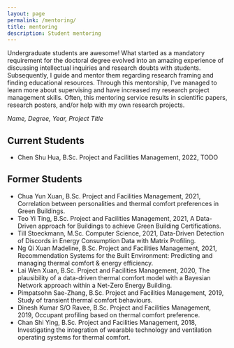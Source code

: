 ```yaml
---
layout: page
permalink: /mentoring/
title: mentoring
description: Student mentoring
---
```


Undergraduate students are awesome! What started as a mandatory requirement for the doctoral degree evolved into an amazing experience of discussing intellectual inquiries and research doubts with students. Subsequently, I guide and mentor them regarding research framing and finding educational resources. Through this mentorship, I've managed to learn more about supervising and have increased my research project management skills. Often, this mentoring service results in scientific papers, research posters, and/or help with my own research projects.

_Name, Degree, Year, Project Title_

## Current Students
- Chen Shu Hua, B.Sc. Project and Facilities Management, 2022, TODO

## Former Students
- Chua Yun Xuan, B.Sc. Project and Facilities Management, 2021, Correlation between personalities and thermal comfort preferences in Green Buildings.
- Teo Yi Ting, B.Sc. Project and Facilities Management, 2021, A Data-Driven approach for Buildings to achieve Green Building Certifications.
- Till Stoeckmann, M.Sc. Computer Science, 2021, Data-Driven Detection of Discords in Energy Consumption Data with Matrix Profiling.
- Ng Qi Xuan Madeline, B.Sc. Project and Facilities Management, 2021, Recommendation Systems for the Built Environment: Predicting and managing thermal comfort & energy efficiency.
- Lai Wen Xuan, B.Sc. Project and Facilities Management, 2020, The plausibility of a data-driven thermal comfort model with a Bayesian Network approach within a Net-Zero Energy Building.
- Pimpatsohn Sae-Zhang, B.Sc. Project and Facilities Management, 2019, Study of transient thermal comfort behaviours.
- Dinesh Kumar S/O Ravee, B.Sc. Project and Facilities Management, 2019, Occupant profiling based on thermal comfort preference.
- Chan Shi Ying, B.Sc. Project and Facilities Management, 2018, Investigating the integration of wearable technology and ventilation operating systems for thermal comfort.
